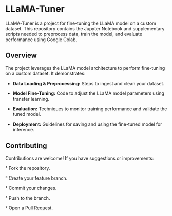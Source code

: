 # LLaMA-Tuner

LLaMA-Tuner is a project for fine-tuning the LLaMA model on a custom dataset. This repository contains the Jupyter Notebook and supplementary scripts needed to preprocess data, train the model, and evaluate performance using Google Colab.

## Overview

The project leverages the LLaMA model architecture to perform fine-tuning on a custom dataset. It demonstrates:
- **Data Loading & Preprocessing:** Steps to ingest and clean your dataset.

- **Model Fine-Tuning:** Code to adjust the LLaMA model parameters using transfer learning.

- **Evaluation:** Techniques to monitor training performance and validate the tuned model.

- **Deployment:** Guidelines for saving and using the fine-tuned model for inference.

## Contributing
Contributions are welcome! If you have suggestions or improvements:

° Fork the repository.

° Create your feature branch.
 
° Commit your changes.

° Push to the branch.

° Open a Pull Request.



